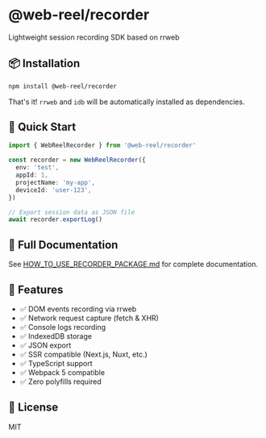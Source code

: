 # @web-reel/recorder

Lightweight session recording SDK based on rrweb

## 📦 Installation

```bash
npm install @web-reel/recorder
```

That's it! `rrweb` and `idb` will be automatically installed as dependencies.

## 🚀 Quick Start

```typescript
import { WebReelRecorder } from '@web-reel/recorder'

const recorder = new WebReelRecorder({
  env: 'test',
  appId: 1,
  projectName: 'my-app',
  deviceId: 'user-123',
})

// Export session data as JSON file
await recorder.exportLog()
```

## 📖 Full Documentation

See [HOW_TO_USE_RECORDER_PACKAGE.md](../../HOW_TO_USE_RECORDER_PACKAGE.md) for complete documentation.

## 🔧 Features

- ✅ DOM events recording via rrweb
- ✅ Network request capture (fetch & XHR)
- ✅ Console logs recording
- ✅ IndexedDB storage
- ✅ JSON export
- ✅ SSR compatible (Next.js, Nuxt, etc.)
- ✅ TypeScript support
- ✅ Webpack 5 compatible
- ✅ Zero polyfills required

## 📄 License

MIT
